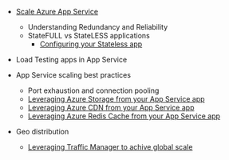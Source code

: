 * [Scale Azure App Service](../articles/app-service/web-sites-scale.md)
  
  * Understanding Redundancy and Reliability
  * StateFULL vs StateLESS applications
    * [Configuring your Stateless app](https://azure.microsoft.com/blog/disabling-arrs-instance-affinity-in-windows-azure-web-sites/)
* Load Testing apps in App Service   
* App Service scaling best practices

  * Port exhaustion and connection pooling
  * [Leveraging Azure Storage from your App Service app](../articles/storage/blobs/storage-dotnet-how-to-use-blobs.md)
  * [Leveraging Azure CDN from your App Service app](/cdn/cdn-overview)
  * [Leveraging Azure Redis Cache from your App Service app](../articles/redis-cache/cache-dotnet-how-to-use-azure-redis-cache.md)
* Geo distribution

  * [Leveraging Traffic Manager to achive global scale](../articles/traffic-manager/traffic-manager-overview.md)